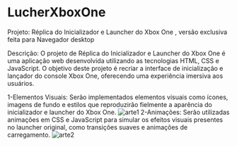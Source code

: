 # LucherXboxOne

Projeto: Réplica do Inicializador e Launcher do Xbox One , versão exclusiva feita para Navegador desktop

Descrição:
O projeto de Réplica do Inicializador e Launcher do Xbox One é uma aplicação web desenvolvida utilizando as tecnologias HTML, CSS e JavaScript. O objetivo deste projeto é recriar a interface de inicialização e lançador do console Xbox One, oferecendo uma experiência imersiva aos usuários.

1-Elementos Visuais: Serão implementados elementos visuais como ícones, imagens de fundo e estilos que reproduzirão fielmente a aparência do inicializador e launcher do Xbox One.
![arte1](https://github.com/GinathanReis/LucherXboxOne/assets/102397101/ccdd2448-d35c-4974-8887-fc618d2ba8fd)
2-Animações: Serão utilizadas animações em CSS e JavaScript para simular os efeitos visuais presentes no launcher original, como transições suaves e animações de carregamento.
![arte2](https://github.com/GinathanReis/LucherXboxOne/assets/102397101/018cc12c-8c8d-4e57-8633-8cc550e2ed47)

